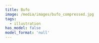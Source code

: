 ```yaml
---
title: Bufo
image: /media/images/bufo_compressed.jpg
tags:
  - illustration
has_model: false
model_format: 'null'
---
```

